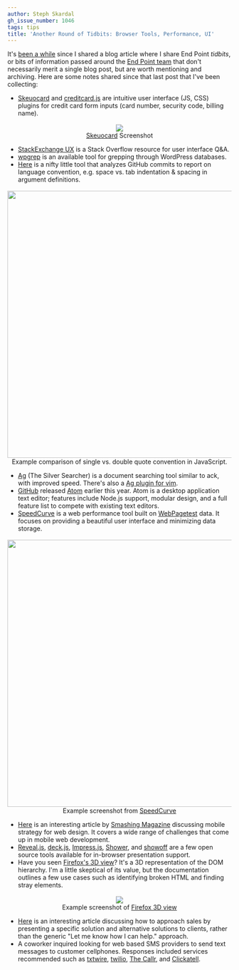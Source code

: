```yaml
---
author: Steph Skardal
gh_issue_number: 1046
tags: tips
title: 'Another Round of Tidbits: Browser Tools, Performance, UI'
---
```


It's [been a while](http://blog.endpoint.com/2013/11/internal-tidbits-links-resources-tools.html) since I shared a blog article where I share End Point *tidbits*, or bits of information passed around the [End Point team](/team) that don't necessarily merit a single blog post, but are worth mentioning and archiving. Here are some notes shared since that last post that I've been collecting:

- [Skeuocard](http://kenkeiter.com/skeuocard/) and [creditcard.js](http://creditcardjs.com/) are intuitive user interface (JS, CSS) plugins for credit card form inputs (card number, security code, billing name).

<div class="separator" style="clear: both; text-align: center;"><img border="0" src="/blog/2014/10/20/another-round-of-tidbits/image-0.png" style="margin-top:3px;"/><br/>
<a href="http://kenkeiter.com/skeuocard/">Skeuocard</a> Screenshot</div>

- [StackExchange UX](http://ux.stackexchange.com/) is a Stack Overflow resource for user interface Q&A.
- [wpgrep](http://blogs.perl.org/users/brian_d_foy/2013/12/grepping-my-wordpress-database.html) is an available tool for grepping through WordPress databases.
- [Here](http://sideeffect.kr/popularconvention/) is a nifty little tool that analyzes GitHub commits to report on language convention, e.g. space vs. tab indentation & spacing in argument definitions.

<div class="separator" style="clear: both; text-align: center;"><img border="0" src="/blog/2014/10/20/another-round-of-tidbits/image-1.png" style="margin-top:3px;" width="600"/><br/>
Example comparison of single vs. double quote convention in JavaScript.</div>

- [Ag](https://github.com/ggreer/the_silver_searcher) (The Silver Searcher) is a document searching tool similar to ack, with improved speed. There's also a [Ag plugin for vim](https://github.com/rking/ag.vim).
- [GitHub](https://github.com/) released [Atom](https://atom.io/) earlier this year. Atom is a desktop application text editor; features include Node.js support, modular design, and a full feature list to compete with existing text editors.
- [SpeedCurve](http://speedcurve.com/) is a web performance tool built on [WebPagetest](http://www.webpagetest.org/) data. It focuses on providing a beautiful user interface and minimizing data storage.

<div class="separator" style="clear: both; text-align: center;"><img border="0" src="/blog/2014/10/20/another-round-of-tidbits/image-2.png" style="margin-top:3px;" width="600"/><br/>
Example screenshot from <a href="http://speedcurve.com/">SpeedCurve</a></div>

- [Here](http://www.smashingmagazine.com/2014/07/22/responsive-web-design-should-not-be-your-only-mobile-strategy/) is an interesting article by [Smashing Magazine](http://www.smashingmagazine.com/) discussing mobile strategy for web design. It covers a wide range of challenges that come up in mobile web development.
- [Reveal.js](http://lab.hakim.se/reveal-js/), [deck.js](http://imakewebthings.com/deck.js/), [Impress.js](http://bartaz.github.io/impress.js/), [Shower](http://shwr.me/), and [showoff](https://github.com/puppetlabs/showoff) are a few open source tools available for in-browser presentation support.
- Have you seen [Firefox's 3D view](https://developer.mozilla.org/en-US/docs/Tools/3D_View)? It's a 3D representation of the DOM hierarchy. I'm a little skeptical of its value, but the documentation outlines a few use cases such as identifying broken HTML and finding stray elements.

<div class="separator" style="clear: both; text-align: center;"><img border="0" src="/blog/2014/10/20/another-round-of-tidbits/image-3.png" style="margin-top:3px;"/><br/>
Example screenshot of <a href="https://developer.mozilla.org/en-US/docs/Tools/3D_View">Firefox 3D view</a></div>

- [Here](http://letsworkshop.com/the-email-line/) is an interesting article discussing how to approach sales by presenting a specific solution and alternative solutions to clients, rather than the generic "Let me know how I can help." approach.
- A coworker inquired looking for web based SMS providers to send text messages to customer cellphones. Responses included services recommended such as [txtwire](http://txtwire.com/), [twilio](http://www.twilio.com/sms), [The Callr](http://thecallr.com/en/products/api-json-voice-sms/), and [Clickatell](https://www.clickatell.com/).

